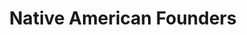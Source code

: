---
pid: ws31
title: Native American Founders
location_transcription: Near Philadelphia Museum
coordinates: "[-75.180172930693, 39.96534587447]"
zipcode: '19111'
gen_neighborhood: Northeast Philadelphia
neighborhood: Lawndale,Castor Gardens
outside_phl: 
age: '62'
age_range: 60-69
instagram: 
image_file_name: ws_31.jpg
proposal_transcription: Sculptures of Native American Peoples in the background of
  rocks, woods, + Nature. Perhaps a water way can be included somehow/somewhere.
topic: Environment,History,Native Americans
topic_summary: 0, 0, 0
type: Sculpture Statue
keywords_other: native, indigenous
credit: Nicholas G. Kotchision
image_labels: 
twitter: 
facebook: 
permalink: "/monuments/ws31/"
layout: item-page
---